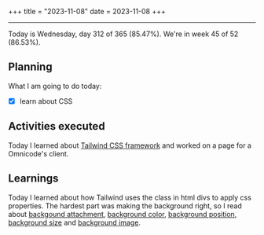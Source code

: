 +++
title = "2023-11-08"
date = 2023-11-08
+++

---

Today is Wednesday, day 312 of 365 (85.47%). We're in week 45 of 52 (86.53%).

## Planning

What I am going to do today:

- [x] learn about CSS

## Activities executed

Today I learned about [Tailwind CSS framework](https://tailwindcss.com/) and worked on a page for a Omnicode's client.

## Learnings

Today I learned about how Tailwind uses the class in html divs to apply css properties. The hardest part was making the background right, so I read about [backgound attachment](https://tailwindcss.com/docs/background-attachment), [background color](https://tailwindcss.com/docs/background-color), [background position](https://tailwindcss.com/docs/background-position), [background size](https://tailwindcss.com/docs/background-size) and [background image](https://tailwindcss.com/docs/background-image).
 